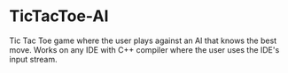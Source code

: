 # TicTacToe-AI

Tic Tac Toe game where the user plays against an AI that knows the best move.
Works on any IDE with C++ compiler where the user uses the IDE's input stream.
